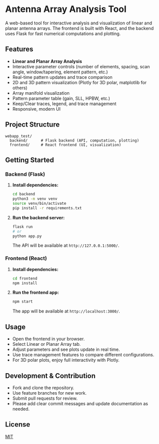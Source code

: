 # Antenna Array Analysis Tool

A web-based tool for interactive analysis and visualization of linear and planar antenna arrays. The frontend is built with React, and the backend uses Flask for fast numerical computations and plotting.

## Features

- **Linear and Planar Array Analysis**
- Interactive parameter controls (number of elements, spacing, scan angle, window/tapering, element pattern, etc.)
- Real-time pattern updates and trace comparison
- 2D and 3D pattern visualization (Plotly for 3D polar, matplotlib for others)
- Array manifold visualization
- Pattern parameter table (gain, SLL, HPBW, etc.)
- Keep/Clear traces, legend, and trace management
- Responsive, modern UI

## Project Structure

```
webapp_test/
  backend/      # Flask backend (API, computation, plotting)
  frontend/     # React frontend (UI, visualization)
```

## Getting Started

### Backend (Flask)

1. **Install dependencies:**
   ```sh
   cd backend
   python3 -m venv venv
   source venv/bin/activate
   pip install -r requirements.txt
   ```
2. **Run the backend server:**
   ```sh
   flask run
   # or
   python app.py
   ```
   The API will be available at `http://127.0.0.1:5000/`.

### Frontend (React)

1. **Install dependencies:**
   ```sh
   cd frontend
   npm install
   ```
2. **Run the frontend app:**
   ```sh
   npm start
   ```
   The app will be available at `http://localhost:3000/`.

## Usage

- Open the frontend in your browser.
- Select Linear or Planar Array tab.
- Adjust parameters and see plots update in real time.
- Use trace management features to compare different configurations.
- For 3D polar plots, enjoy full interactivity with Plotly.

## Development & Contribution

- Fork and clone the repository.
- Use feature branches for new work.
- Submit pull requests for review.
- Please add clear commit messages and update documentation as needed.

## License

[MIT](LICENSE) 